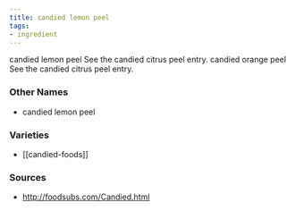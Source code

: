 ```yaml
---
title: candied lemon peel
tags:
- ingredient
---
```

candied lemon peel See the candied citrus peel entry. candied orange peel See the candied citrus peel entry.

### Other Names

* candied lemon peel

### Varieties

* [[candied-foods]]

### Sources
* http://foodsubs.com/Candied.html
